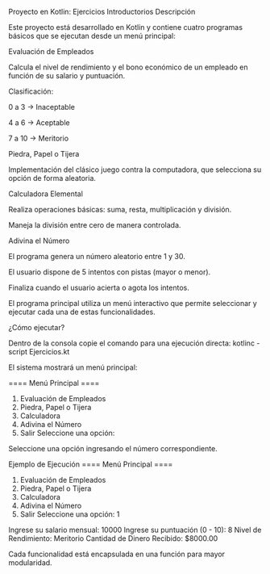 Proyecto en Kotlin: Ejercicios Introductorios
Descripción

Este proyecto está desarrollado en Kotlin y contiene cuatro programas básicos que se ejecutan desde un menú principal:

Evaluación de Empleados

Calcula el nivel de rendimiento y el bono económico de un empleado en función de su salario y puntuación.

Clasificación:

0 a 3 → Inaceptable

4 a 6 → Aceptable

7 a 10 → Meritorio

Piedra, Papel o Tijera

Implementación del clásico juego contra la computadora, que selecciona su opción de forma aleatoria.

Calculadora Elemental

Realiza operaciones básicas: suma, resta, multiplicación y división.

Maneja la división entre cero de manera controlada.

Adivina el Número

El programa genera un número aleatorio entre 1 y 30.

El usuario dispone de 5 intentos con pistas (mayor o menor).

Finaliza cuando el usuario acierta o agota los intentos.

El programa principal utiliza un menú interactivo que permite seleccionar y ejecutar cada una de estas funcionalidades.

¿Cómo ejecutar? 

Dentro de la consola copie el comando para una ejecución directa: kotlinc -script Ejercicios.kt
 
El sistema mostrará un menú principal:

==== Menú Principal ====
1. Evaluación de Empleados
2. Piedra, Papel o Tijera
3. Calculadora
4. Adivina el Número
5. Salir
Seleccione una opción:


Seleccione una opción ingresando el número correspondiente.

Ejemplo de Ejecución
==== Menú Principal ====
1. Evaluación de Empleados
2. Piedra, Papel o Tijera
3. Calculadora
4. Adivina el Número
5. Salir
Seleccione una opción: 1

Ingrese su salario mensual: 10000
Ingrese su puntuación (0 - 10): 8
Nivel de Rendimiento: Meritorio
Cantidad de Dinero Recibido: $8000.00
 

Cada funcionalidad está encapsulada en una función para mayor modularidad.
